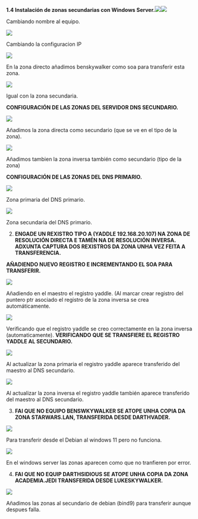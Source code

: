 ﻿**1.4 Instalación de zonas secundarias con Windows Server.![](Aspose.Words.7e12ccac-2f48-441c-be51-98c45499c86a.001.jpeg)![](Aspose.Words.7e12ccac-2f48-441c-be51-98c45499c86a.002.png)**

Cambiando nombre al equipo.

![](/Imagenes_WS_secundarias/Aspose.Words.7e12ccac-2f48-441c-be51-98c45499c86a.003.png)

Cambiando la configuracion IP

![](/Imagenes_WS_secundarias/Aspose.Words.7e12ccac-2f48-441c-be51-98c45499c86a.004.jpeg)

En la zona directo añadimos benskywalker como soa para transferir esta zona.

![](/Imagenes_WS_secundarias/Aspose.Words.7e12ccac-2f48-441c-be51-98c45499c86a.005.jpeg)

Igual con la zona secundaria.

**CONFIGURACIÓN DE LAS ZONAS DEL SERVIDOR DNS SECUNDARIO.**

![](/Imagenes_WS_secundarias/Aspose.Words.7e12ccac-2f48-441c-be51-98c45499c86a.006.jpeg)

Añadimos la zona directa como secundario (que se ve en el tipo de la zona).

![](/Imagenes_WS_secundarias/Aspose.Words.7e12ccac-2f48-441c-be51-98c45499c86a.007.jpeg)

Añadimos tambien la zona inversa también como secundario (tipo de la zona)

**CONFIGURACIÓN DE LAS ZONAS DEL DNS PRIMARIO.**

![](/Imagenes_WS_secundarias/Aspose.Words.7e12ccac-2f48-441c-be51-98c45499c86a.008.jpeg)

Zona primaria del DNS primario.

![](/Imagenes_WS_secundarias/Aspose.Words.7e12ccac-2f48-441c-be51-98c45499c86a.009.jpeg)

Zona secundaria del DNS primario.

2. **ENGADE UN REXISTRO TIPO A (YADDLE 192.168.20.107) NA ZONA DE RESOLUCIÓN DIRECTA E TAMÉN NA DE RESOLUCIÓN INVERSA. ADXUNTA CAPTURA DOS REXISTROS DA ZONA UNHA VEZ FEITA A TRANSFERENCIA.**

**AÑADIENDO NUEVO REGISTRO E INCREMENTANDO EL SOA PARA TRANSFERIR.**

![](/Imagenes_WS_secundarias/Aspose.Words.7e12ccac-2f48-441c-be51-98c45499c86a.010.jpeg)

Añadiendo en el maestro el registro yaddle. (Al marcar crear registro del puntero ptr asociado el registro de la zona inversa se crea automáticamente.

![](/Imagenes_WS_secundarias/Aspose.Words.7e12ccac-2f48-441c-be51-98c45499c86a.011.jpeg)

Verificando que el registro yaddle se creo correctamente en la zona inversa (automaticamente). **VERIFICANDO QUE SE TRANSFIERE EL REGISTRO YADDLE AL SECUNDARIO.**

![](/Imagenes_WS_secundarias/Aspose.Words.7e12ccac-2f48-441c-be51-98c45499c86a.012.jpeg)

Al actualizar la zona primaria el registro yaddle aparece transferido del maestro al DNS secundario.

![](/Imagenes_WS_secundarias/Aspose.Words.7e12ccac-2f48-441c-be51-98c45499c86a.013.jpeg)

Al actualizar la zona inversa el registro yaddle también aparece transferido del maestro al DNS secundario.

3. **FAI QUE NO EQUIPO BENSWKYWALKER SE ATOPE UNHA COPIA DA ZONA STARWARS.LAN, TRANSFERIDA DESDE DARTHVADER.**

![](/Imagenes_WS_secundarias/Aspose.Words.7e12ccac-2f48-441c-be51-98c45499c86a.014.jpeg)

Para transferir desde el Debian al windows 11 pero no funciona.

![](/Imagenes_WS_secundarias/Aspose.Words.7e12ccac-2f48-441c-be51-98c45499c86a.015.jpeg)

En el windows server las zonas aparecen como que no tranfieren por error.

4. **FAI QUE NO EQUIP DARTHSIDIOUS SE ATOPE UNHA COPIA DA ZONA ACADEMIA.JEDI TRANSFERIDA DESDE LUKESKYWALKER.**

![](/Imagenes_WS_secundarias/Aspose.Words.7e12ccac-2f48-441c-be51-98c45499c86a.016.jpeg)

Añadimos las zonas al secundario de debian (bind9) para transferir aunque despues falla.
